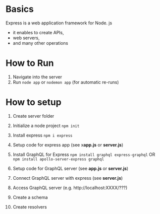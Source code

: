 # Basics

Express is a web application framework for Node. js

- it enables to create APIs,
- web servers,
- and many other operations

# How to Run

1. Navigate into the server
2. Run `node app` or `nodemon app` (for automatic re-runs)

# How to setup

1. Create server folder
2. Initialize a node project `npm init`
3. Install express `npm i express`
4. Setup code for express app (see x**app.js** or **server.js**)
5. Install GraphQL for Express `npm install graphql express-graphql` OR `npm install apollo-server-express graphql`

6. Setup code for GraphQL server (see **app.js** or **server.js**)
7. Connect GraphQL server with express (see **server.js**)
8. Access GraphQL server (e.g. http://localhost:XXXX/???)
9. Create a schema
10. Create resolvers
